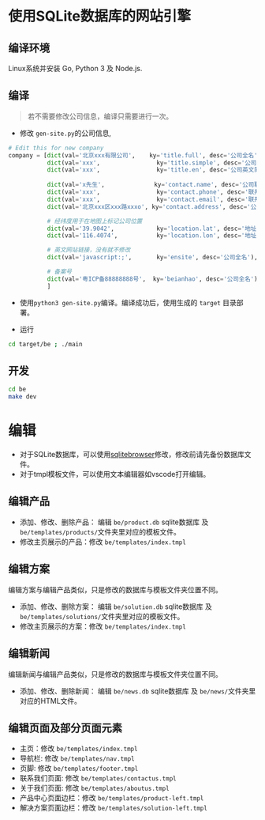 # 使用SQLite数据库的网站引擎



## 编译环境

Linux系统并安装 Go, Python 3 及 Node.js.

## 编译

> 若不需要修改公司信息，编译只需要进行一次。

* 修改 `gen-site.py`的公司信息,

```python
# Edit this for new company 
company = [dict(val='北京xxx有限公司',    ky='title.full', desc='公司全名'),
           dict(val='xxx',                ky='title.simple', desc='公司简称'),
           dict(val='xxx',                ky='title.en', desc='公司英文简称'),
           
           dict(val='x先生',              ky='contact.name', desc='公司联系人姓名'),
           dict(val='xxx',                ky='contact.phone', desc='联系人手机号'),
           dict(val='xxx',                ky='contact.email', desc='联系人邮箱'),
           dict(val='北京xxx区xxx路xxxo', ky='contact.address', desc='公司地址'),

           # 经纬度用于在地图上标记公司位置
           dict(val='39.9042',            ky='location.lat', desc='地址纬度'),
           dict(val='116.4074',           ky='location.lon', desc='地址经度'),

           # 英文网站链接，没有就不修改
           dict(val='javascript:;',       ky='ensite', desc='公司全名'),

           # 备案号
           dict(val='粤ICP备88888888号',  ky='beianhao', desc='公司全名'),           
           ]
```

* 使用`python3 gen-site.py`编译。编译成功后，使用生成的 `target` 目录部署。

* 运行

``` bash
cd target/be ; ./main
```

## 开发

``` bash
cd be 
make dev
```


# 编辑

* 对于SQLite数据库，可以使用[sqlitebrowser](https://sqlitebrowser.org/dl/)修改，修改前请先备份数据库文件。
* 对于tmpl模板文件，可以使用文本编辑器如vscode打开编辑。

## 编辑产品

* 添加、修改、删除产品： 编辑 `be/product.db` sqlite数据库 及 `be/templates/products/`文件夹里对应的模板文件。
* 修改主页展示的产品：修改 `be/templates/index.tmpl`


## 编辑方案

编辑方案与编辑产品类似，只是修改的数据库与模板文件夹位置不同。

* 添加、修改、删除方案： 编辑 `be/solution.db` sqlite数据库 及 `be/templates/solutions/`文件夹里对应的模板文件。
* 修改主页展示的方案：修改 `be/templates/index.tmpl`

## 编辑新闻


编辑新闻与编辑产品类似，只是修改的数据库与模板文件夹位置不同。

* 添加、修改、删除新闻： 编辑 `be/news.db` sqlite数据库 及 `be/news/`文件夹里对应的HTML文件。

## 编辑页面及部分页面元素

* 主页：修改 `be/templates/index.tmpl`
* 导航栏: 修改 `be/templates/nav.tmpl`
* 页脚: 修改 `be/templates/footer.tmpl` 
* 联系我们页面: 修改 `be/templates/contactus.tmpl`
* 关于我们页面: 修改 `be/templates/aboutus.tmpl`
* 产品中心页面边栏：修改 `be/templates/product-left.tmpl`
* 解决方案页面边栏：修改 `be/templates/solution-left.tmpl`


